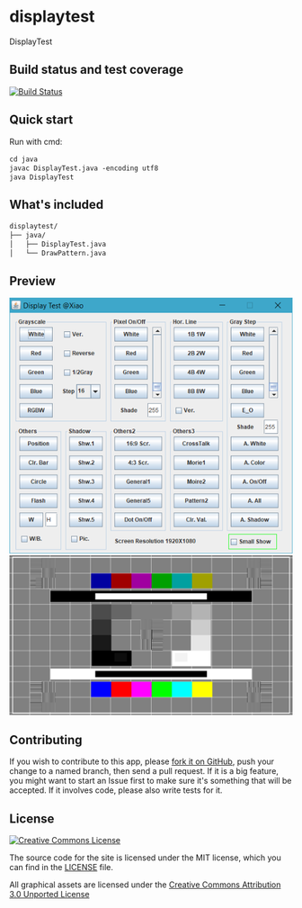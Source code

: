 # displaytest
DisplayTest

Build status and test coverage
------------------------------

[![Build Status](https://github.com/ishxiao/displaytest/workflows/Build/badge.svg)](https://github.com/ishxiao/displaytest/actions?query=workflow%3ABuild)

## Quick start

Run with cmd:

```
cd java
javac DisplayTest.java -encoding utf8
java DisplayTest
```

## What's included

```
displaytest/
├── java/
│   ├── DisplayTest.java
│   └── DrawPattern.java

```
## Preview
<img alt="image" style="border-width:0" src="https://github.com/ishxiao/displaytest/blob/master/images/displaytest-main.png" />

<img alt="image" style="border-width:0" src="https://github.com/ishxiao/displaytest/blob/master/images/displaytest-general5.png" />

## Contributing

If you wish to contribute to this app, please [fork it on GitHub](https://github.com/ishxiao/displaytest), push your
change to a named branch, then send a pull request. If it is a big feature,
you might want to start an Issue first to make sure it's something that will
be accepted.  If it involves code, please also write tests for it.

## License

<a rel="license" href="http://creativecommons.org/licenses/by-nc/3.0/">
    <img alt="Creative Commons License" style="border-width:0" src="http://i.creativecommons.org/l/by-nc/3.0/88x31.png" />
</a>

The source code for the site is licensed under the MIT license, which you can find in
the [LICENSE](https://github.com/ishxiao/displaytest/blob/master/LICENSE) file.

All graphical assets are licensed under the
[Creative Commons Attribution 3.0 Unported License](https://creativecommons.org/licenses/by/3.0/)
